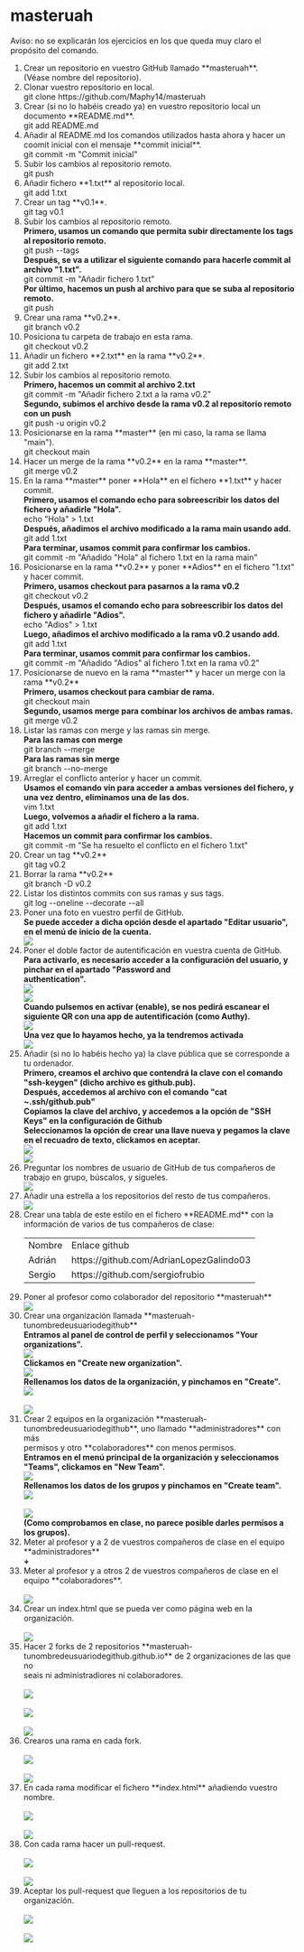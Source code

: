 # masteruah
<p>Aviso: no se explicarán los ejercicios en los que queda muy claro el propósito del comando.</p>
<ol>
    <li>
        Crear un repositorio en vuestro GitHub llamado **masteruah**.
    </li>   
        (Véase nombre del repositorio).
    <li>
        Clonar vuestro repositorio en local.
    </li>
        git clone https://github.com/Maphy14/masteruah
    <li>
        Crear (si no lo habéis creado ya) en vuestro repositorio local un documento **README.md**.
    </li>
        git add README.md
    <li>
        Añadir al README.md los comandos utilizados hasta ahora y hacer un coomit inicial con el mensaje **commit inicial**.
    </li>
        git commit -m "Commit inicial"
    <li>
        Subir los cambios al repositorio remoto.
    </li>
        git push
    <li>
        Añadir fichero **1.txt** al repositorio local.
    </li>
        git add 1.txt
    <li>
        Crear un tag **v0.1**.
    </li>
        git tag v0.1
    <li>
        Subir los cambios al repositorio remoto.
    </li>
        <b>Primero, usamos un comando que permita subir directamente los tags al repositorio remoto.</b><br/>
        git push --tags<br/>
        <b>Después, se va a utilizar el siguiente comando para hacerle commit al archivo "1.txt".</b><br/>
        git commit -m "Añadir fichero 1.txt"<br/>
        <b>Por último, hacemos un push al archivo para que se suba al repositorio remoto.</b><br/>
        git push
    <li>
        Crear una rama **v0.2**.
    </li>
        git branch v0.2
    <li>
        Posiciona tu carpeta de trabajo en esta rama.
    </li>
        git checkout v0.2
    <li>
        Añadir un fichero **2.txt** en la rama **v0.2**.
    </li>
        git add 2.txt
    <li>
        Subir los cambios al repositorio remoto.
    </li>
        <b>Primero, hacemos un commit al archivo 2.txt</b><br/>
        git commit -m "Añadir fichero 2.txt a la rama v0.2"</br>
        <b>Segundo, subimos el archivo desde la rama v0.2 al repositorio remoto con un push</b><br/>
        git push -u origin v0.2
    <li>
        Posicionarse en la rama **master** (en mi caso, la rama se llama "main").
    </li>
        git checkout main
    <li>
        Hacer un merge de la rama **v0.2** en la rama **master**.
    </li>
        git merge v0.2
    <li>
        En la rama **master** poner **Hola** en el fichero **1.txt** y hacer commit.
    </li>
        <b>Primero, usamos el comando echo para sobreescribir los datos del fichero y añadirle "Hola".</b><br/>
        echo "Hola" > 1.txt</br>
        <b>Después, añadimos el archivo modificado a la rama main usando add.</b><br/>
        git add 1.txt<br/>
        <b>Para terminar, usamos commit para confirmar los cambios.</b><br/>
        git commit -m "Añadido "Hola" al fichero 1.txt en la rama main"
    <li>
        Posicionarse en la rama **v0.2** y poner **Adios** en el fichero "1.txt" y hacer commit.
    </li>
        <b>Primero, usamos checkout para pasarnos a la rama v0.2</b><br/>
        git checkout v0.2</br>
        <b>Después, usamos el comando echo para sobreescribir los datos del fichero y añadirle "Adios".</b><br/>
        echo "Adios" > 1.txt</br>
        <b>Luego, añadimos el archivo modificado a la rama v0.2 usando add.</b><br/>
        git add 1.txt<br/>
        <b>Para terminar, usamos commit para confirmar los cambios.</b><br/>
        git commit -m "Añadido "Adios" al fichero 1.txt en la rama v0.2"
    <li>
        Posicionarse de nuevo en la rama **master** y hacer un merge con la rama **v0.2**
    </li>
        <b>Primero, usamos checkout para cambiar de rama.</b><br/>
        git checkout main<br/>
        <b>Segundo, usamos merge para combinar los archivos de ambas ramas.</b><br/>
        git merge v0.2
    <li>
        Listar las ramas con merge y las ramas sin merge.
    </li>
        <b>Para las ramas con merge</b></br>
        git branch --merge</br>
        <b>Para las ramas sin merge</b></br>
        git branch --no-merge</br>
    <li>
        Arreglar el conflicto anterior y hacer un commit.
    </li>
        <b>Usamos el comando vin para acceder a ambas versiones del fichero, y una vez dentro, eliminamos una de las dos.</b></br>
        vim 1.txt</br>
        <b>Luego, volvemos a añadir el fichero a la rama.</b></br>
        git add 1.txt</br>
        <b>Hacemos un commit para confirmar los cambios.</b></br>
        git commit -m "Se ha resuelto el conflicto en el fichero 1.txt"</br>
    <li>
        Crear un tag **v0.2**
    </li>
        git tag v0.2
    <li>
        Borrar la rama **v0.2**
    </li>
        git branch -D v0.2
    <li>
        Listar los distintos commits con sus ramas y sus tags.
    </li>
        git log --oneline --decorate --all
    <li>
        Poner una foto en vuestro perfil de GitHub.
    </li>
        <b>Se puede acceder a dicha opción desde el apartado "Editar usuario", en el menú de inicio de la cuenta.</b><br/>
        <img src="Práctica Github 21.png"/>
    <li>
        Poner el doble factor de autentificación en vuestra cuenta de GitHub.
    </li>
        <b>Para activarlo, es necesario acceder a la configuración del usuario, y pinchar en el apartado "Password and <br/>                authentication".</b><br/>
        <img src="Práctica Github 22.png"/><br/>
        <img src="Práctica Github 23.png"/><br/>
        <b>Cuando pulsemos en activar (enable), se nos pedirá escanear el siguiente QR con una app de autentificación (como Authy).</b>
        <br/><img src="Práctica Github 24.png"/><br/>
        <b>Una vez que lo hayamos hecho, ya la tendremos activada</b>
        <br/><img src="Práctica Github 21.png"/><br/>
    <li>
        Añadir (si no lo habéis hecho ya) la clave pública que se corresponde a tu ordenador.
    </li>
        <b>Primero, creamos el archivo que contendrá la clave con el comando "ssh-keygen" (dicho archivo es github.pub).</b><br/>
        <b>Después, accedemos al archivo con el comando "cat ~.ssh/github.pub"</b><br/>
        <b>Copiamos la clave del archivo, y accedemos a la opción de "SSH Keys" en la configuración de Github</b><br/>
        <b>Seleccionamos la opción de crear una llave nueva y pegamos la clave en el recuadro de texto, clickamos en aceptar.</b><br/>
         <img src="Práctica Github 25.png"/><br/> 
         <img src="Práctica Github 26.png"/><br/>
    <li>
        Preguntar los nombres de usuario de GitHub de tus compañeros de trabajo en grupo, búscalos, y sigueles.
    </li>
        <img src="Práctica Github 5.png"/><br/>
    <li>
        Añadir una estrella a los repositorios del resto de tus compañeros.
    </li>
        <img src="Práctica Github 6.png"/><br/>
    <li>
        Crear una tabla de este estilo en el fichero **README.md** con la información de varios de tus compañeros de clase:
    </li>
        <table>
    <tr>
        <td>
        Nombre
        </td>
        <td>
        Enlace github
        </td>
    </tr>
    <tr>
        <td>
        Adrián
        </td>
        <td>
        https://github.com/AdrianLopezGalindo03
        </td>
    <tr>
        <td>
        Sergio
        </td>
        <td>
        https://github.com/sergiofrubio
        </td>
    </tr>
</table>
    <li>
        Poner al profesor como colaborador del repositorio **masteruah**
    </li>
        <img src="Práctica Github 7.png"/><br/> 
    <li>
        Crear una organización llamada **masteruah-tunombredeusuariodegithub**
    </li>
        <b>Entramos al panel de control de perfil y seleccionamos "Your organizations".</b><br/>
        <img src="Práctica Github 29.png"/><br/>
        <b>Clickamos en "Create new organization".</b>
        <br/><img src="Práctica Github 30.png"/><br/>
        <b>Rellenamos los datos de la organización, y pinchamos en "Create". </b>
        <br/><img src="Práctica Github 31.png"/><br/>
        <br/><img src="Práctica Github 8.png"/><br/>
    <li>
        Crear 2 equipos en la organización **masteruah-tunombredeusuariodegithub**, uno llamado **administradores** con más <br/>   permisos y otro **colaboradores** con menos permisos.
    </li>
        <b>Entramos en el menú principal de la organización y seleccionamos "Teams", clickamos en "New Team".</b><br/>
        <img src="Práctica Github 31.png"/><br/>
        <b>Rellenamos los datos de los grupos y pinchamos en "Create team".</b>
        <br/><img src="Práctica Github 32.png"/><br/>
        <br/><img src="Práctica Github 9.png"/><br/> 
        <b>(Como comprobamos en clase, no parece posible darles permisos a los grupos).</b>
    <li>
        Meter al profesor y a 2 de vuestros compañeros de clase en el equipo **administradores**
    </li>
        <b>+</b>
    <li>
        Meter al profesor y a otros 2 de vuestros compañeros de clase en el equipo **colaboradores**.
    </li>
        <br/><img src="Práctica Github 33.png"/><br/> 
    <li>
        Crear un index.html que se pueda ver como página web en la organización.
    </li>
        <br/><img src="Práctica Github 34.png"/><br/> 
    <li>
        Hacer 2 forks de 2 repositorios **masteruah-tunombredeusuariodegithub.github.io** de 2 organizaciones de las que no <br/>   seais ni administradiores ni colaboradores.
    </li>
        <br/><img src="Práctica Github 13.png"/><br/>    
        <br/><img src="Práctica Github 16.png"/><br/>
        <br/><img src="Práctica Github 17.png"/><br/>
    <li>
        Crearos una rama en cada fork.
    </li>
        <br/><img src="Práctica Github 35.png"/><br/>
        <br/><img src="Práctica Github 36.png"/><br/>
    <li>
        En cada rama modificar el fichero **index.html** añadiendo vuestro nombre.
    </li>
        <br/><img src="Práctica Github 18.png"/><br/>
        <br/><img src="Práctica Github 19.png"/><br/>
    <li>
        Con cada rama hacer un pull-request.
    </li>
        <br/><img src="Práctica Github 20.png"/><br/>
        <br/><img src="Práctica Github 14.png"/><br/>
    <li>
        Aceptar los pull-request que lleguen a los repositorios de tu organización.
    </li>
        <br/><img src="Práctica Github 27.png"/><br/>
        <br/><img src="Práctica Github 28.png"/><br/>
</ol>

